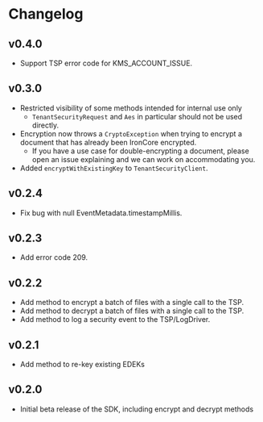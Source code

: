 # Changelog

## v0.4.0

- Support TSP error code for KMS_ACCOUNT_ISSUE.

## v0.3.0

- Restricted visibility of some methods intended for internal use only
  - `TenantSecurityRequest` and `Aes` in particular should not be used directly.
- Encryption now throws a `CryptoException` when trying to encrypt a document that has already been IronCore encrypted.
  - If you have a use case for double-encrypting a document, please open an issue explaining and we can work on accommodating you.
- Added `encryptWithExistingKey` to `TenantSecurityClient`.

## v0.2.4

- Fix bug with null EventMetadata.timestampMillis.

## v0.2.3

- Add error code 209.

## v0.2.2

- Add method to encrypt a batch of files with a single call to the TSP.
- Add method to decrypt a batch of files with a single call to the TSP.
- Add method to log a security event to the TSP/LogDriver.

## v0.2.1

- Add method to re-key existing EDEKs

## v0.2.0

- Initial beta release of the SDK, including encrypt and decrypt methods
